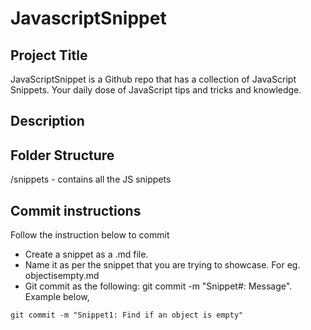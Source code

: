 # JavascriptSnippet

## Project Title
JavaScriptSnippet is a Github repo that has a collection of JavaScript Snippets. Your daily dose of JavaScript tips and tricks and knowledge.

## Description


## Folder Structure
/snippets - contains all the JS snippets

## Commit instructions
Follow the instruction below to commit

* Create a snippet as a .md file. 
* Name it as per the snippet that you are trying to showcase. For eg. objectisempty.md
* Git commit as the following: git commit -m "Snippet#: Message". Example below,
```
git commit -m "Snippet1: Find if an object is empty"
```
